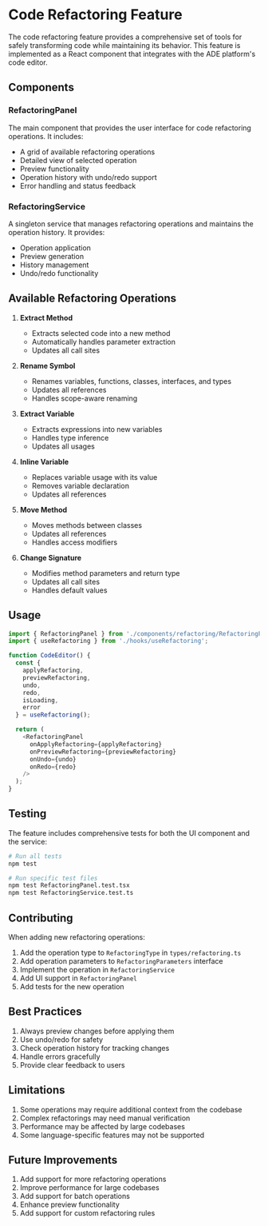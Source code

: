 # Code Refactoring Feature

The code refactoring feature provides a comprehensive set of tools for safely transforming code while maintaining its behavior. This feature is implemented as a React component that integrates with the ADE platform's code editor.

## Components

### RefactoringPanel

The main component that provides the user interface for code refactoring operations. It includes:

- A grid of available refactoring operations
- Detailed view of selected operation
- Preview functionality
- Operation history with undo/redo support
- Error handling and status feedback

### RefactoringService

A singleton service that manages refactoring operations and maintains the operation history. It provides:

- Operation application
- Preview generation
- History management
- Undo/redo functionality

## Available Refactoring Operations

1. **Extract Method**
   - Extracts selected code into a new method
   - Automatically handles parameter extraction
   - Updates all call sites

2. **Rename Symbol**
   - Renames variables, functions, classes, interfaces, and types
   - Updates all references
   - Handles scope-aware renaming

3. **Extract Variable**
   - Extracts expressions into new variables
   - Handles type inference
   - Updates all usages

4. **Inline Variable**
   - Replaces variable usage with its value
   - Removes variable declaration
   - Updates all references

5. **Move Method**
   - Moves methods between classes
   - Updates all references
   - Handles access modifiers

6. **Change Signature**
   - Modifies method parameters and return type
   - Updates all call sites
   - Handles default values

## Usage

```typescript
import { RefactoringPanel } from './components/refactoring/RefactoringPanel';
import { useRefactoring } from './hooks/useRefactoring';

function CodeEditor() {
  const {
    applyRefactoring,
    previewRefactoring,
    undo,
    redo,
    isLoading,
    error
  } = useRefactoring();

  return (
    <RefactoringPanel
      onApplyRefactoring={applyRefactoring}
      onPreviewRefactoring={previewRefactoring}
      onUndo={undo}
      onRedo={redo}
    />
  );
}
```

## Testing

The feature includes comprehensive tests for both the UI component and the service:

```bash
# Run all tests
npm test

# Run specific test files
npm test RefactoringPanel.test.tsx
npm test RefactoringService.test.ts
```

## Contributing

When adding new refactoring operations:

1. Add the operation type to `RefactoringType` in `types/refactoring.ts`
2. Add operation parameters to `RefactoringParameters` interface
3. Implement the operation in `RefactoringService`
4. Add UI support in `RefactoringPanel`
5. Add tests for the new operation

## Best Practices

1. Always preview changes before applying them
2. Use undo/redo for safety
3. Check operation history for tracking changes
4. Handle errors gracefully
5. Provide clear feedback to users

## Limitations

1. Some operations may require additional context from the codebase
2. Complex refactorings may need manual verification
3. Performance may be affected by large codebases
4. Some language-specific features may not be supported

## Future Improvements

1. Add support for more refactoring operations
2. Improve performance for large codebases
3. Add support for batch operations
4. Enhance preview functionality
5. Add support for custom refactoring rules 